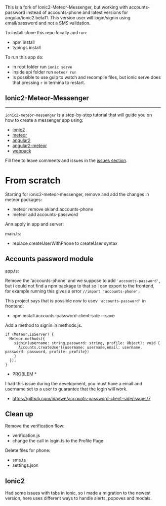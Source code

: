 
This is a fork of Ionic2-Meteor-Messenger, but working with accounts-password instead of accounts-phone and latest versions for angular/ionic2.beta11. This version user will login/signin using email/password and not a SMS validation.

To install clone this repo locally and run:

* npm install
* typings install

To run this app do:

* in root folder run `ionic serve`
* inside api folder run `meteor run`
* Is possible to use gulp to watch and recompile files, but ionic serve does that pressing `r` in termina to restart.



## Ionic2-Meteor-Messenger
-----------------------

`ionic2-meteor-messenger` is a step-by-step tutorial that will guide you on how to create a messenger app using:

- [ionic2](ionicframework.com/docs/v2)
- [meteor](meteor.com)
- [angular2](angular.io)
- [angular2-meteor](angular-meteor.com/angular2)
- [webpack](webpack.com)

Fill free to leave comments and issues in the [issues section](github.com/DAB0mB/ionic2-meteor-messenger/issues).

# From scratch

Starting for ionic2-meteor-messenger, remove and add the changes in meteor packages:

* meteor remove okland:accounts-phone
* meteor add accounts-password

Ann apply in app and server:

main.ts:

* replace createUserWithPhone to createUser syntax


## Accounts password module

app.ts:

Remove the 'accounts-phone' and we suppose to add `'accounts-password'`, but i could not find a npm package to that so i can export to the frontend, for example running this gives a error `//import 'accounts-phone';`

This project says that is possible now to usev `'accounts-password'` in frontend:

* npm install accounts-password-client-side --save


Add a method to signin in methods.js.

```
if (Meteor.isServer) {
  Meteor.methods({
    signin(username: string,password: string, profile: Object): void {
      Accounts.createUser({username: username,email: username, password: password, profile: profile})
    }
  });
}
```

* PROBLEM *

I had this issue during the development, you must have a email and username set to a user to guarantee that the login will work.

* https://github.com/idanwe/accounts-password-client-side/issues/7


## Clean up

Remove the verification flow:

* verification.js
* change the call in login.ts to the Profile Page

Delete files for phone:

* sms.ts
* settings.json

## Ionic2

Had some issues with tabs in ionic, so i made a migration to the newest version, here uses different ways to handle alerts, popoves and modals.
